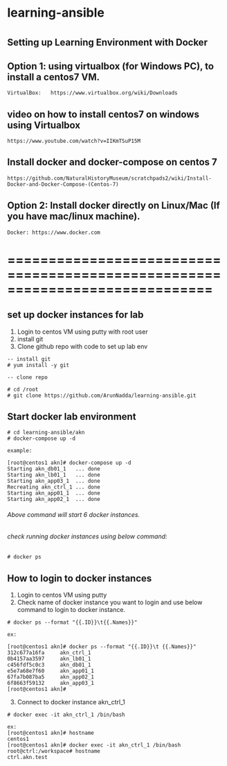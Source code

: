 # learning-ansible
#

  ## Setting up Learning Environment with Docker


  ## Option 1: using virtualbox (for Windows PC), to install a centos7 VM.
  ```
  VirtualBox:	https://www.virtualbox.org/wiki/Downloads
  ```

  ## video on how to install centos7 on windows using Virtualbox
  ```
  https://www.youtube.com/watch?v=IIKmTSuP15M
  ```
  
  ## Install docker and docker-compose on centos 7
  ```
  https://github.com/NaturalHistoryMuseum/scratchpads2/wiki/Install-Docker-and-Docker-Compose-(Centos-7)
  ```
  
  ## Option 2: Install docker directly on Linux/Mac (If you have mac/linux machine).
  ```
  Docker: https://www.docker.com
  ```
# ============================================================================= 

## set up docker instances for lab

1. Login to centos VM using putty with root user
2. install git
3. Clone github repo with code to set up lab env

```
-- install git
# yum install -y git

-- clone repo

# cd /root
# git clone https://github.com/ArunNadda/learning-ansible.git
```

## Start docker lab environment

```
# cd learning-ansible/akn
# docker-compose up -d

example:

[root@centos1 akn]# docker-compose up -d
Starting akn_db01_1   ... done
Starting akn_lb01_1   ... done
Starting akn_app03_1  ... done
Recreating akn_ctrl_1 ... done
Starting akn_app01_1  ... done
Starting akn_app02_1  ... done
```
###### Above command will start 6 docker instances.

###### check running docker instances using below command:

```
# docker ps

```


## How to login to docker instances

1. Login to centos VM using putty
2. Check name of docker instance you want to login and use below command to login to docker instance.

```
# docker ps --format "{{.ID}}\t{{.Names}}"

ex:

[root@centos1 akn]# docker ps --format "{{.ID}}\t {{.Names}}"
312c677a16fa     akn_ctrl_1
0b4157aa3597     akn_lb01_1
c456fdf5c0c3     akn_db01_1
e5e7a68e7f60     akn_app01_1
67fa7b087ba5     akn_app02_1
6f8663f59132     akn_app03_1
[root@centos1 akn]#

```

3. Connect to docker instance akn_ctrl_1

```
# docker exec -it akn_ctrl_1 /bin/bash

ex:
[root@centos1 akn]# hostname
centos1
[root@centos1 akn]# docker exec -it akn_ctrl_1 /bin/bash
root@ctrl:/workspace# hostname
ctrl.akn.test


```


